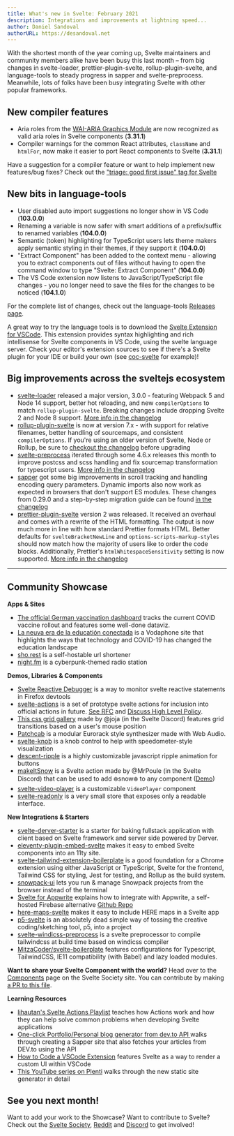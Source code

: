 ```yaml
---
title: What's new in Svelte: February 2021
description: Integrations and improvements at lightning speed...
author: Daniel Sandoval
authorURL: https://desandoval.net
---
```


With the shortest month of the year coming up, Svelte maintainers and community members alike have been busy this last month – from big changes in svelte-loader, prettier-plugin-svelte, rollup-plugin-svelte, and language-tools to steady progress in sapper and svelte-preprocess. Meanwhile, lots of folks have been busy integrating Svelte with other popular frameworks.

## New compiler features
- Aria roles from the [WAI-ARIA Graphics Module](https://www.w3.org/TR/graphics-aria-1.0/#role_definitions) are now recognized as valid aria roles in Svelte components (**3.31.1**)
- Compiler warnings for the common React attributes, `className` and `htmlFor`, now make it easier to port React components to Svelte (**3.31.1**)

Have a suggestion for a compiler feature or want to help implement new features/bug fixes? Check out the ["triage: good first issue" tag for Svelte](https://github.com/sveltejs/svelte/issues?q=is%3Aopen+is%3Aissue+label%3A%22triage%3A+good+first+issue%22)


## New bits in language-tools

- User disabled auto import suggestions no longer show in VS Code (**103.0.0**)
- Renaming a variable is now safer with smart additions of a prefix/suffix to renamed variables (**104.0.0**)
- Semantic (token) highlighting for TypeScript users lets theme makers apply semantic styling in their themes, if they support it (**104.0.0**)
- "Extract Component" has been added to the context menu - allowing you to extract components out of files without having to open the command window to type "Svelte: Extract Component" (**104.0.0**)
- The VS Code extension now listens to JavaScript/TypeScript file changes - you no longer need to save the files for the changes to be noticed (**104.1.0**)

For the complete list of changes, check out the language-tools [Releases page](https://github.com/sveltejs/language-tools/releases).

A great way to try the language tools is to download the [Svelte Extension for VSCode](https://marketplace.visualstudio.com/items?itemName=svelte.svelte-vscode). This extension provides syntax highlighting and rich intellisense for Svelte components in VS Code, using the svelte language server. Check your editor's extension sources to see if there's a Svelte plugin for your IDE or build your own (see [coc-svelte](https://github.com/coc-extensions/coc-svelte) for example)!

## Big improvements across the sveltejs ecosystem

- [svelte-loader](https://github.com/sveltejs/svelte-loader) released a major version, 3.0.0 - featuring Webpack 5 and Node 14 support, better hot reloading, and new `compilerOptions` to match `rollup-plugin-svelte`. Breaking changes include dropping Svelte 2 and Node 8 support. [More info in the changelog](https://github.com/sveltejs/svelte-loader/blob/master/CHANGELOG.md)
- [rollup-plugin-svelte](https://github.com/sveltejs/rollup-plugin-svelte) is now at version 7.x - with support for relative filenames, better handling of sourcemaps, and consistent `compilerOptions`. If you're using an older version of Svelte, Node or Rollup, be sure to [checkout the changelog](https://github.com/sveltejs/rollup-plugin-svelte/blob/master/CHANGELOG.md) before upgrading
- [svelte-preprocess](https://github.com/sveltejs/svelte-preprocess) iterated through some 4.6.x releases this month to improve postcss and scss handling and fix sourcemap transformation for typescript users. [More info in the changelog](https://github.com/sveltejs/svelte-preprocess/blob/main/CHANGELOG.md)
- [sapper](https://github.com/sveltejs/sapper) got some big improvements in scroll tracking and handling encoding query parameters. Dynamic imports also now work as expected in browsers that don't support ES modules. These changes from 0.29.0 and a step-by-step migration guide can be found [in the changelog](https://github.com/sveltejs/sapper/blob/master/CHANGELOG.md)
- [prettier-plugin-svelte](https://github.com/sveltejs/prettier-plugin-svelte) version 2 was released. It received an overhaul and comes with a rewrite of the HTML formatting. The output is now much more in line with how standard Prettier formats HTML. Better defaults for `svelteBracketNewLine` and `options-scripts-markup-styles` should now match how the majority of users like to order the code blocks. Additionally, Prettier's `htmlWhitespaceSensitivity` setting is now supported. [More info in the changelog](https://github.com/sveltejs/prettier-plugin-svelte/blob/master/CHANGELOG.md)

---

## Community Showcase

**Apps & Sites**

- [The official German vaccination dashboard](https://impfdashboard.de/) tracks the current COVID vaccine rollout and features some well-done dataviz.
- [La neuva era de la educatión conectada](https://elfuturoesapasionante.vodafone.es/especiales/educacion-conectada/) is a Vodaphone site that highlights the ways that technology and COVID-19 has changed the education landscape
- [sho.rest](https://github.com/Melonai/shorest) is a self-hostable url shortener
- [night.fm](https://night.fm/) is a cyberpunk-themed radio station


**Demos, Libraries & Components**

- [Svelte Reactive Debugger](https://addons.mozilla.org/en-US/firefox/addon/svelte-reactive-debugger/) is a way to monitor svelte reactive statements in Firefox devtools
- [svelte-actions](https://github.com/sw-yx/svelte-actions) is a set of prototype svelte actions for inclusion into official actions in future. [See RFC](https://github.com/sveltejs/rfcs/pull/24) and [Discuss High Level Policy](https://github.com/sw-yx/svelte-actions/issues/7).
- [This css grid gallery](https://svelte.dev/repl/3a1b7fae13b242fe9cd4a4f7aa092fa4?version=3.31.2) made by @joja (in the Svelte Discord) features grid transitions based on a user's mouse position
- [Patchcab](https://github.com/spectrome/patchcab) is a modular Eurorack style synthesizer made with Web Audio.
- [svelte-knob](https://github.com/MelihAltintas/svelte-knob) is a knob control to help with speedometer-style visualization
- [descent-ripple](https://github.com/micha-lmxt/descent-ripple) is a highly customizable javascript ripple animation for buttons
- [makeItSnow](https://github.com/florianlouvet/make-it-snow/blob/main/makeItSnowAction.js) is a Svelte action made by @MrPoule (in the Svelte Discord) that can be used to add ❄️snow❄️ to any component ([Demo](https://svelte.dev/repl/de5223beb45540a5a11c9bd7b318304f?version=3.31.2))
- [svelte-video-player](https://github.com/meigo/svelte-video-player) is a customizable `VideoPlayer` component
- [svelte-readonly](https://github.com/Crisfole/svelte-readonly) is a very small store that exposes only a readable interface.


**New Integrations & Starters**
- [svelte-derver-starter](https://github.com/AlexxNB/svelte-derver-starter) is a starter for baking fullstack application with client based on Svelte framework and server side powered by Derver.
- [eleventy-plugin-embed-svelte](https://github.com/shalomscott/eleventy-plugin-embed-svelte) makes it easy to embed Svelte components into an 11ty site.
- [svelte-tailwind-extension-boilerplate](https://github.com/kyrelldixon/svelte-tailwind-extension-boilerplate) is a good foundation for a Chrome extension using either JavaScript or TypeScript, Svelte for the frontend, Tailwind CSS for styling, Jest for testing, and Rollup as the build system.
- [snowpack-ui](https://github.com/rajasegar/snowpack-ui) lets you run & manage Snowpack projects from the browser instead of the terminal
- [Svelte for Appwrite](https://dev.to/torstendittmann/svelte-for-appwrite-4fkg) explains how to integrate with Appwrite, a self-hosted Firebase alternative [Github Repo](https://github.com/appwrite/sdk-for-svelte)
- [here-maps-svelte](https://github.com/peopledrivemecrazy/here-maps-svelte) makes it easy to include HERE maps in a Svelte app
- [p5-svelte](https://github.com/tonyketcham/p5-svelte) is an absolutely dead simple way of tossing the creative coding/sketching tool, p5, into a project
- [svelte-windicss-preprocess](https://github.com/voorjaar/svelte-windicss-preprocess) is a svelte preprocessor to compile tailwindcss at build time based on windicss compiler
- [MitzaCoder/svelte-boilerplate](https://github.com/MitzaCoder/svelte-boilerplate) features configurations for Typescript, TailwindCSS, IE11 compatibility (with Babel) and lazy loaded modules.

**Want to share your Svelte Component with the world?** Head over to the [Components](https://sveltesociety.dev/components) page on the Svelte Society site. You can contribute by making [a PR to this file](https://github.com/svelte-society/sveltesociety.dev/blob/master/src/pages/components/components.json).

**Learning Resources**

- [lihautan's Svelte Actions Playlist](https://www.youtube.com/watch?v=ciaMT_MswzE&list=PLoKaNN3BjQX3Gl14MBygFf8buPIw9pAeK) teaches how Actions work and how they can help solve common problems when developing Svelte applications
- [One-click Portfolio/Personal blog generator from dev.to API ](https://dev.to/shriji/one-click-portfolio-personal-blog-generator-from-dev-to-api-3apb) walks through creating a Sapper site that also fetches your articles from DEV.to using the API
- [How to Code a VSCode Extension](https://www.youtube.com/watch?v=a5DX5pQ9p5M) features Svelte as a way to render a custom UI within VSCode
- [This YouTube series on Plenti](https://www.youtube.com/watch?v=wyNC7R_VVyQ&list=PLbWvcwWtuDm12y3Hye6oKDwI2gAS0ccHW) walks through the new static site generator in detail

## See you next month!

Want to add your work to the Showcase? Want to contribute to Svelte? Check out the [Svelte Society](https://sveltesociety.dev/), [Reddit](https://www.reddit.com/r/sveltejs/) and [Discord](https://discord.com/invite/yy75DKs) to get involved!
